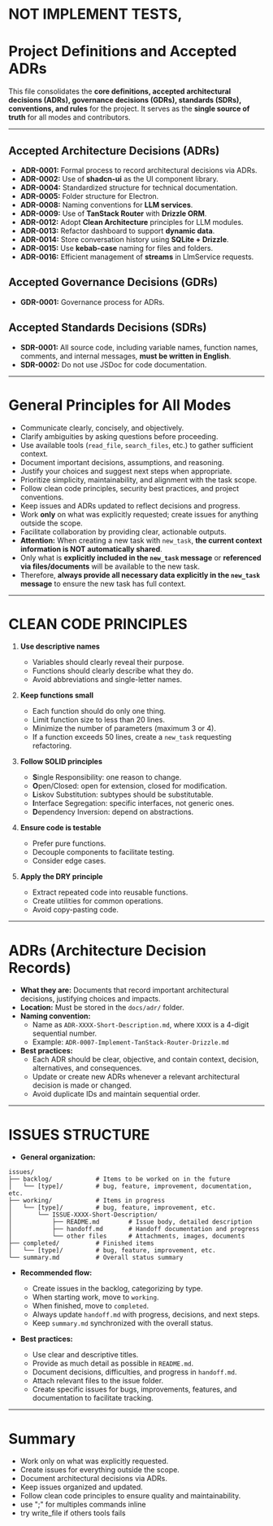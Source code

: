 # NOT IMPLEMENT TESTS, 

# Project Definitions and Accepted ADRs

This file consolidates the **core definitions, accepted architectural decisions (ADRs), governance decisions (GDRs), standards (SDRs), conventions, and rules** for the project. It serves as the **single source of truth** for all modes and contributors.

---

## Accepted Architecture Decisions (ADRs)

- **ADR-0001:** Formal process to record architectural decisions via ADRs.
- **ADR-0002:** Use of **shadcn-ui** as the UI component library.
- **ADR-0004:** Standardized structure for technical documentation.
- **ADR-0005:** Folder structure for Electron.
- **ADR-0008:** Naming conventions for **LLM services**.
- **ADR-0009:** Use of **TanStack Router** with **Drizzle ORM**.
- **ADR-0012:** Adopt **Clean Architecture** principles for LLM modules.
- **ADR-0013:** Refactor dashboard to support **dynamic data**.
- **ADR-0014:** Store conversation history using **SQLite + Drizzle**.
- **ADR-0015:** Use **kebab-case** naming for files and folders.
- **ADR-0016:** Efficient management of **streams** in LlmService requests.

## Accepted Governance Decisions (GDRs)

- **GDR-0001:** Governance process for ADRs.

## Accepted Standards Decisions (SDRs)

- **SDR-0001:** All source code, including variable names, function names, comments, and internal messages, **must be written in English**.
- **SDR-0002:** Do not use JSDoc for code documentation.

---

# General Principles for All Modes

- Communicate clearly, concisely, and objectively.
- Clarify ambiguities by asking questions before proceeding.
- Use available tools (`read_file`, `search_files`, etc.) to gather sufficient context.
- Document important decisions, assumptions, and reasoning.
- Justify your choices and suggest next steps when appropriate.
- Prioritize simplicity, maintainability, and alignment with the task scope.
- Follow clean code principles, security best practices, and project conventions.
- Keep issues and ADRs updated to reflect decisions and progress.
- Work **only** on what was explicitly requested; create issues for anything outside the scope.
- Facilitate collaboration by providing clear, actionable outputs.
- **Attention:** When creating a new task with `new_task`, **the current context information is NOT automatically shared**.
- Only what is **explicitly included in the `new_task` message** or **referenced via files/documents** will be available to the new task.
- Therefore, **always provide all necessary data explicitly in the `new_task` message** to ensure the new task has full context.

---

# CLEAN CODE PRINCIPLES

1. **Use descriptive names**
   - Variables should clearly reveal their purpose.
   - Functions should clearly describe what they do.
   - Avoid abbreviations and single-letter names.

2. **Keep functions small**
   - Each function should do only one thing.
   - Limit function size to less than 20 lines.
   - Minimize the number of parameters (maximum 3 or 4).
   - If a function exceeds 50 lines, create a `new_task` requesting refactoring.

3. **Follow SOLID principles**
   - **S**ingle Responsibility: one reason to change.
   - **O**pen/Closed: open for extension, closed for modification.
   - **L**iskov Substitution: subtypes should be substitutable.
   - **I**nterface Segregation: specific interfaces, not generic ones.
   - **D**ependency Inversion: depend on abstractions.

4. **Ensure code is testable**
   - Prefer pure functions.
   - Decouple components to facilitate testing.
   - Consider edge cases.

5. **Apply the DRY principle**
   - Extract repeated code into reusable functions.
   - Create utilities for common operations.
   - Avoid copy-pasting code.

---

# ADRs (Architecture Decision Records)

- **What they are:** Documents that record important architectural decisions, justifying choices and impacts.
- **Location:** Must be stored in the `docs/adr/` folder.
- **Naming convention:**
  - Name as `ADR-XXXX-Short-Description.md`, where `XXXX` is a 4-digit sequential number.
  - Example: `ADR-0007-Implement-TanStack-Router-Drizzle.md`
- **Best practices:**
  - Each ADR should be clear, objective, and contain context, decision, alternatives, and consequences.
  - Update or create new ADRs whenever a relevant architectural decision is made or changed.
  - Avoid duplicate IDs and maintain sequential order.

---

# ISSUES STRUCTURE

- **General organization:**

```plaintext
issues/
├── backlog/            # Items to be worked on in the future
│   └── [type]/         # bug, feature, improvement, documentation, etc.
├── working/            # Items in progress
│   └── [type]/         # bug, feature, improvement, etc.
│       └── ISSUE-XXXX-Short-Description/
│           ├── README.md        # Issue body, detailed description
│           ├── handoff.md       # Handoff documentation and progress
│           └── other files      # Attachments, images, documents
├── completed/          # Finished items
│   └── [type]/         # bug, feature, improvement, etc.
└── summary.md          # Overall status summary
```

- **Recommended flow:**
  - Create issues in the backlog, categorizing by type.
  - When starting work, move to `working`.
  - When finished, move to `completed`.
  - Always update `handoff.md` with progress, decisions, and next steps.
  - Keep `summary.md` synchronized with the overall status.

- **Best practices:**
  - Use clear and descriptive titles.
  - Provide as much detail as possible in `README.md`.
  - Document decisions, difficulties, and progress in `handoff.md`.
  - Attach relevant files to the issue folder.
  - Create specific issues for bugs, improvements, features, and documentation to facilitate tracking.

---

# Summary

- Work only on what was explicitly requested.
- Create issues for everything outside the scope.
- Document architectural decisions via ADRs.
- Keep issues organized and updated.
- Follow clean code principles to ensure quality and maintainability.
- use ";" for multiples commands inline
- try write_file if others tools fails